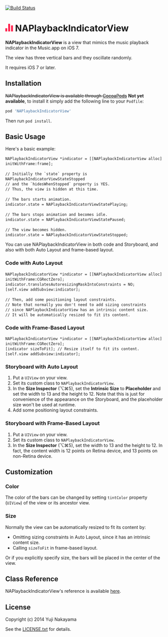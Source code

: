 [![Build Status](https://travis-ci.org/yujinakayama/NAPlaybackIndicatorView.png?branch=master)](https://travis-ci.org/yujinakayama/NAPlaybackIndicatorView)

# ![Icon](Documentation/icon.png) NAPlaybackIndicatorView

**NAPlaybackIndicatorView** is a view that mimics the music playback indicator in the Music.app on iOS 7.

The view has three vertical bars and they oscillate randomly.

It requires iOS 7 or later.

## Installation

~~NAPlaybackIndicatorView is available through [CocoaPods](http://cocoapods.org)~~ **Not yet available**,
to install it simply add the following line to your `Podfile`:

```ruby
pod 'NAPlaybackIndicatorView'
```

Then run `pod install`.

## Basic Usage

Here's a basic example:

```objc
NAPlaybackIndicatorView *indicator = [[NAPlaybackIndicatorView alloc] initWithFrame:frame];

// Initially the `state` property is NAPlaybackIndicatorViewStateStopped
// and the `hidesWhenStopped` property is YES.
// Thus, the view is hidden at this time.

// The bars starts animation.
indicator.state = NAPlaybackIndicatorViewStatePlaying;

// The bars stops animation and becomes idle.
indicator.state = NAPlaybackIndicatorViewStatePaused;

// The view becomes hidden.
indicator.state = NAPlaybackIndicatorViewStateStopped;
```

You can use NAPlaybackIndicatorView in both code and Storyboard, and also with both Auto Layout and frame-based layout.

### Code with Auto Layout

```objc
NAPlaybackIndicatorView *indicator = [[NAPlaybackIndicatorView alloc] initWithFrame:CGRectZero];
indicator.translatesAutoresizingMaskIntoConstraints = NO;
[self.view addSubview:indicator];

// Then, add some positioning layout constraints.
// Note that normally you don't need to add sizing constraints
// since NAPlaybackIndicatorView has an intrinsic content size.
// It will be automatically resized to fit its content.
```

### Code with Frame-Based Layout

```objc
NAPlaybackIndicatorView *indicator = [[NAPlaybackIndicatorView alloc] initWithFrame:CGRectZero];
[indicator sizeToFit]; // Resize itself to fit its content.
[self.view addSubview:indicator];
```

### Storyboard with Auto Layout

1. Put a `UIView` on your view.
2. Set its custom class to `NAPlaybackIndicatorView`.
3. In the **Size Inspector** (⌥⌘5), set the **Intrinsic Size** to **Placeholder** and set the width to 13 and the height to 12. Note that this is just for convenience of the appearance on the Storyboard, and the placeholder size won't be used at runtime.
4. Add some positioning layout constraints.

### Storyboard with Frame-Based Layout

1. Put a `UIView` on your view.
2. Set its custom class to `NAPlaybackIndicatorView`.
3. In the **Size Inspector** (⌥⌘5), set the width to 13 and the height to 12. In fact, the content width is 12 points on Retina device, and 13 points on non-Retina device.

## Customization

### Color

The color of the bars can be changed by setting `tintColor` property (`UIView`) of the view or its ancestor view.

### Size

Normally the view can be automatically resized to fit its content by:

* Omitting sizing constraints in Auto Layout, since it has an intrinsic content size.
* Calling `sizeToFit` in frame-based layout.

Or if you explicitly specify size, the bars will be placed in the center of the view.

## Class Reference

NAPlaybackIndicatorView's reference is available [here](http://yujinakayama.me/NAPlaybackIndicatorView/Classes/NAPlaybackIndicatorView.html).

## License

Copyright (c) 2014 Yuji Nakayama

See the [LICENSE.txt](LICENSE.txt) for details.
